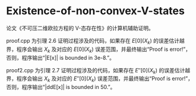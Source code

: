 # Existence-of-non-convex-V-states
论文《不可压二维欧拉方程的 V-态存在性》的计算机辅助证明。

proof.cpp 为引理 2.6 证明过程涉及的代码，如果存在 $E[0](X_k)$ 的误差估计越界，程序会输出 $X_k$ 及对应的 $E[0](X_k)$ 误差范围，并最终输出“Proof is error!”，否则，程序输出“|E[x]| is bounded in 3e-8.”。

proof2.cpp 为引理 2.7 证明过程涉及的代码，如果存在 $E''[0](X_k)$ 的误差估计越界，程序会输出 $X_k$ 及对应的 $E''[0](X_k)$ 误差范围，并最终输出“Proof is error!”，否则，程序输出“|ddE[x]| is bounded in 50.”。

